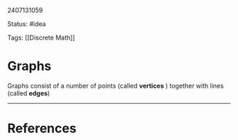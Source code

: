 2407131059

Status: #idea

Tags: [[Discrete Math]]

# Graphs

Graphs consist of a number of points (called  **vertices** ) together with lines (called **edges**) 


---
# References
